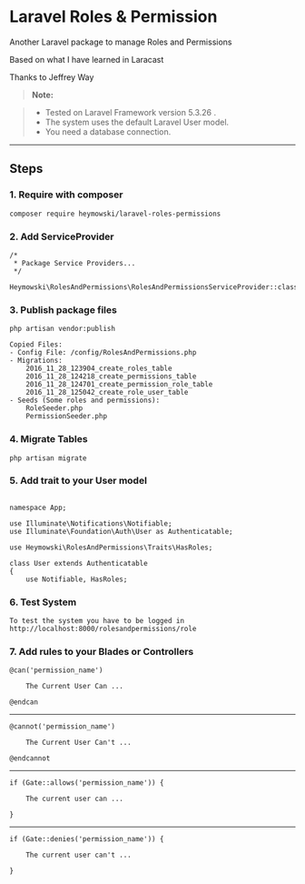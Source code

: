Laravel Roles & Permission
===================
Another Laravel package to manage Roles and Permissions

Based on what I have learned in Laracast

Thanks to Jeffrey Way

> **Note:**

> - Tested on Laravel Framework version 5.3.26 .
> - The system uses the default Laravel User model.
> - You need a database connection.


----------


Steps
-------------

### 1. Require with composer

	composer require heymowski/laravel-roles-permissions


### 2. Add ServiceProvider

```
/*
 * Package Service Providers...
 */
 Heymowski\RolesAndPermissions\RolesAndPermissionsServiceProvider::class,
```

### 3. Publish package files
	
	php artisan vendor:publish

```
Copied Files:
- Config File: /config/RolesAndPermissions.php
- Migrations:
	2016_11_28_123904_create_roles_table
	2016_11_28_124218_create_permissions_table
	2016_11_28_124701_create_permission_role_table
	2016_11_28_125042_create_role_user_table
- Seeds (Some roles and permissions): 
	RoleSeeder.php
	PermissionSeeder.php
``` 

### 4. Migrate Tables
	
	php artisan migrate

### 5. Add trait to your User model
	
```

namespace App;

use Illuminate\Notifications\Notifiable;
use Illuminate\Foundation\Auth\User as Authenticatable;

use Heymowski\RolesAndPermissions\Traits\HasRoles;

class User extends Authenticatable
{
    use Notifiable, HasRoles;

```


### 6. Test System

	To test the system you have to be logged in
	http://localhost:8000/rolesandpermissions/role

### 7. Add rules to your Blades or Controllers
	
	@can('permission_name')

		The Current User Can ...
	
	@endcan

----------

	@cannot('permission_name')

		The Current User Can't ...

	@endcannot

----------

	if (Gate::allows('permission_name')) {

		The current user can ...

	}

----------

	if (Gate::denies('permission_name')) {

		The current user can't ...

	}	